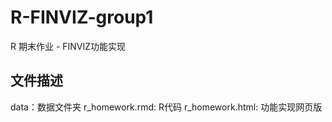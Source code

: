 # R-FINVIZ-group1
R 期末作业 - FINVIZ功能实现

## 文件描述
data：数据文件夹
r_homework.rmd: R代码
r_homework.html: 功能实现网页版
